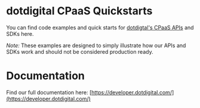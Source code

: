 # dotdigital CPaaS Quickstarts
You can find code examples and quick starts for [dotdigtal's CPaaS APIs](https://dotdigital.com/engagement-cloud/real-time-apis/) and SDKs here. 

*Note:* These examples are designed to simply illustrate how our APIs and SDKs work and should not be considered production ready.

# Documentation
Find our full documentation here: [https://developer.dotdigital.com/](https://developer.dotdigital.com/)
